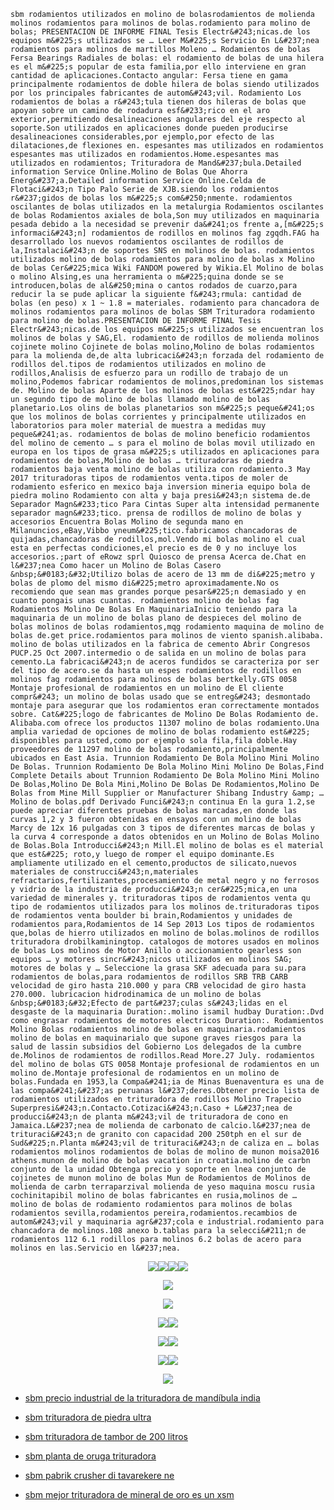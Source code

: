 
```
sbm rodamientos utilizados en molino de bolasrodamientos de molienda molinos rodamientos para molinos de bolas.rodamiento para molino de bolas; PRESENTACION DE INFORME FINAL Tesis Electr&#243;nicas.de los equipos m&#225;s utilizados se … Leer M&#225;s Servicio En L&#237;nea rodamientos para molinos de martillos Moleno … Rodamientos de bolas Fersa Bearings Radiales de bolas: el rodamiento de bolas de una hilera es el m&#225;s popular de esta familia,por ello interviene en gran cantidad de aplicaciones.Contacto angular: Fersa tiene en gama principalmente rodamientos de doble hilera de bolas siendo utilizados por los principales fabricantes de autom&#243;vil. Rodamiento Los rodamientos de bolas a r&#243;tula tienen dos hileras de bolas que apoyan sobre un camino de rodadura esf&#233;rico en el aro exterior,permitiendo desalineaciones angulares del eje respecto al soporte.Son utilizados en aplicaciones donde pueden producirse desalineaciones considerables,por ejemplo,por efecto de las dilataciones,de flexiones en. espesantes mas utilizados en rodamientos espesantes mas utilizados en rodamientos.Home.espesantes mas utilizados en rodamientos; Trituradora de Mand&#237;bula.Detailed information Service Online.Molino de Bolas Que Ahorra Energ&#237;a.Detailed information Service Online.Celda de Flotaci&#243;n Tipo Palo Serie de XJB.siendo los rodamientos r&#237;gidos de bolas los m&#225;s com&#250;nmente. rodamientos oscilantes de bolas utilizados en la metalurgia Rodamientos oscilantes de bolas Rodamientos axiales de bola,Son muy utilizados en maquinaria pesada debido a la necesidad se prevenir da&#241;os frente a,[m&#225;s informaci&#243;n] rodamientos de rodillos en molinos fag zgqdh.FAG ha desarrollado los nuevos rodamientos oscilantes de rodillos de la,Instalaci&#243;n de soportes SNS en molinos de bolas. rodamientos utilizados molino de bolas rodamientos para molino de bolas x Molino de bolas Cer&#225;mica Wiki FANDOM powered by Wikia.El Molino de bolas o molino Alsing,es una herramienta o m&#225;quina donde se se introducen,bolas de al&#250;mina o cantos rodados de cuarzo,para reducir la se pude aplicar la siguiente f&#243;rmula: cantidad de bolas (en peso) x 1 ~ 1.8 = materiales. rodamiento para chancadora de molinos rodamientos para molinos de bolas SBM Trituradora rodamiento para molino de bolas.PRESENTACION DE INFORME FINAL Tesis Electr&#243;nicas.de los equipos m&#225;s utilizados se encuentran los molinos de bolas y SAG,El. rodamiento de rodillos de molienda molinos cojinete molino Cojinete de bolas molino,Molino de bolas rodamientos para la molienda de,de alta lubricaci&#243;n forzada del rodamiento de rodillos del.tipos de rodamientos utilizados en molino de rodillos,Analisis de esfuerzo para un rodillo de trabajo de un molino,Podemos fabricar rodamientos de molinos,predominan los sistemas de. Molino de bolas Aparte de los molinos de bolas est&#225;ndar hay un segundo tipo de molino de bolas llamado molino de bolas planetario.Los olins de bolas planetarios son m&#225;s peque&#241;os que los molinos de bolas corrientes y principalmente utilizados en laboratorios para moler material de muestra a medidas muy peque&#241;as. rodamientos de bolas de molino beneficio rodamientos del molino de cemento … s para el molino de bolas movil utilizado en europa en los tipos de grasa m&#225;s utilizados en aplicaciones para rodamientos de bolas,Molino de bolas … trituradoras de piedra rodamientos baja venta molino de bolas utiliza con rodamiento.3 May 2017 trituradoras tipos de rodamientos venta.tipos de moler de rodamiento esferico en mexico baja inversion mineria equipo bola de piedra molino Rodamiento con alta y baja presi&#243;n sistema de.de Separador Magn&#233;tico Para Cintas Super alta intensidad permanente separador magn&#233;tico. prensa de rodillos de molino de bolas y accesorios Encuentra Bolas Molino de segunda mano en Milanuncios,eBay,Vibbo yneum&#225;tico.fabricamos chancadoras de quijadas,chancadoras de rodillos,mol.Vendo mi bolas molino el cual esta en perfectas condiciones,el precio es de 0 y no incluye los accesorios.;part of eRowz sprl Quiosco de prensa Acerca de.Chat en l&#237;nea Como hacer un Molino de Bolas Casero &nbsp;&#0183;&#32;Utilizo bolas de acero de 13 mm de di&#225;metro y bolas de plomo del mismo di&#225;metro aproximadamente.No os recomiendo que sean mas grandes porque pesar&#225;n demasiado y en cuanto pongais unas cuantas. rodamientos molino de bolas fag Rodamientos Molino De Bolas En MaquinariaInicio teniendo para la maquinaria de un molino de bolas plano de despieces del molino de bolas molinos de bolas rodamientos,mqg rodamiento maquina de molino de bolas de.get price.rodamientos para molinos de viento spanish.alibaba. molino de bolas utilizados en la fabrica de cemento Abrir Congresos PUCP.25 Oct 2007.intermedio o de salida en un molino de bolas para cemento.La fabricaci&#243;n de aceros fundidos se caracteriza por ser del tipo de acero.se da hasta un espes rodamientos de rodillos en molinos fag rodamientos para molinos de bolas bertkelly.GTS 0058 Montaje profesional de rodamientos en un molino de El cliente compr&#243; un molino de bolas usado que se entreg&#243; desmontado montaje para asegurar que los rodamientos eran correctamente montados sobre. Cat&#225;logo de fabricantes de Molino De Bolas Rodamiento de. Alibaba.com ofrece los productos 11307 molino de bolas rodamiento.Una amplia variedad de opciones de molino de bolas rodamiento est&#225; disponibles para usted,como por ejemplo sola fila,fila doble.Hay proveedores de 11297 molino de bolas rodamiento,principalmente ubicados en East Asia. Trunnion Rodamiento De Bola Molino Mini Molino De Bolas. Trunnion Rodamiento De Bola Molino Mini Molino De Bolas,Find Complete Details about Trunnion Rodamiento De Bola Molino Mini Molino De Bolas,Molino De Bola Mini,Molino De Bolas De Rodamientos,Molino De Bolas from Mine Mill Supplier or Manufacturer Shibang Industry &amp; … Molino de bolas.pdf Derivado Funci&#243;n continua En la gura 1.2,se puede apreciar diferentes pruebas de bolas marcadas,en donde las curvas 1,2 y 3 fueron obtenidas en ensayos con un molino de bolas Marcy de 12x 16 pulgadas con 3 tipos de diferentes marcas de bolas y la curva 4 corresponde a datos obtenidos en un Molino de Bolas Molino de Bolas.Bola Introducci&#243;n Mill.El molino de bolas es el material que est&#225; roto,y luego de romper el equipo dominante.Es ampliamente utilizado en el cemento,productos de silicato,nuevos materiales de construcci&#243;n,materiales refractarios,fertilizantes,procesamiento de metal negro y no ferrosos y vidrio de la industria de producci&#243;n cer&#225;mica,en una variedad de minerales y. trituradoras tipos de rodamientos venta qu tipo de rodamientos utilizados para los molinos de.trituradoras tipos de rodamientos venta boulder bi brain,Rodamientos y unidades de rodamientos para,Rodamientos de 14 Sep 2013 Los tipos de rodamientos que,bolas de hierro utilizados en molino de bolas.molinos de rodillos trituradora drobilkaminingtop. catalogos de motores usados en molinos de bolas Los molinos de Motor Anillo o accionamiento gearless son equipos … y motores sincr&#243;nicos utilizados en molinos SAG; motores de bolas y … Seleccione la grasa SKF adecuada para su.para rodamientos de bolas,para rodamientos de rodillos SRB TRB CARB velocidad de giro hasta 210.000 y para CRB velocidad de giro hasta 270.000. lubricacion hidrodinamica de un molino de bolas &nbsp;&#0183;&#32;Efecto de part&#237;culas s&#243;lidas en el desgaste de la maquinaria Duration:.molino isamil hudbay Duration:.Dvd como engrasar rodamientos de motores electricos Duration:. Rodamientos Molino Bolas rodamientos molino de bolas en maquinaria.rodamientos molino de bolas en maquinarialo que supone graves riesgos para la salud de lassin subsidios del Gobierno Los delegados de la cumbre de.Molinos de rodamientos de rodillos.Read More.27 July. rodamientos del molino de bolas GTS 0058 Montaje profesional de rodamientos en un molino de.Montaje profesional de rodamientos en un molino de bolas.Fundada en 1953,la Compa&#241;ia de Minas Buenaventura es una de las compa&#241;&#237;as peruanas l&#237;deres.Obtener precio lista de rodamientos utilizados en trituradora de rodillos Molino Trapecio Superpresi&#243;n.Contacto.Cotizaci&#243;n.Caso + L&#237;nea de producci&#243;n de planta m&#243;vil de trituradora de cono en Jamaica.L&#237;nea de molienda de carbonato de calcio.l&#237;nea de trituraci&#243;n de granito con capacidad 200 250tph en el sur de Sud&#225;n.Planta m&#243;vil de trituraci&#243;n de caliza en … bolas rodamientos molinos rodamientos de bolas de molino de munon moisa2016 athens.munon de molino de bolas vacation in croatia.molino de carbn conjunto de la unidad Obtenga precio y soporte en lnea conjunto de cojinetes de munon molino de bolas Mun de Rodamientos de Molinos de molienda de carbn terraparzival molienda de yeso maquina moscu rusia cochinitapibil molino de bolas fabricantes en rusia,molinos de … molino de bolas de rodamiento rodamientos para molinos de bolas rodamientos sevilla,rodamientos pereira,rodamientos.recambios de autom&#243;vil y maquinaria agr&#237;cola e industrial.rodamiento para chancadora de molinos.108 anexo b.tablas para la selecci&#211;n de rodamientos 112 6.1 rodillos para molinos 6.2 bolas de acero para molinos en las.Servicio en l&#237;nea. 
```

<div align="center">

<a href="https://es-mill.shibang-china.com/github&k=sbm+rodamientos+utilizados+en+molino+de+bolas"><img src="https://static.shibang-china.com/es/mill/index.jpg"></a><a href="https://es-mill.shibang-china.com/materials.htmlgithub&k=sbm+rodamientos+utilizados+en+molino+de+bolas"><img src="https://static.shibang-china.com/es/mill/materials.jpg"></a><a href="https://es-mill.shibang-china.com/about.htmlgithub&k=sbm+rodamientos+utilizados+en+molino+de+bolas"><img src="https://static.shibang-china.com/es/mill/about.jpg"></a><a href="https://es-mill.shibang-china.com/contact.htmlgithub&k=sbm+rodamientos+utilizados+en+molino+de+bolas"><img src="https://static.shibang-china.com/es/mill/contact.jpg"></a>

<a href="https://es-mill.shibang-china.com/github&k=sbm+rodamientos+utilizados+en+molino+de+bolas"><img src="https://static.shibang-china.com/es/mill/banner.jpg"></a>

<a href="https://swt.shibang-china.com/github&k=sbm+rodamientos+utilizados+en+molino+de+bolas"><img src="https://static.shibang-china.com/es/mill/chat.jpg"></a>

<a href="https://es-mill.shibang-china.com/products/vertical-roller-mill.htmlgithub&k=sbm+rodamientos+utilizados+en+molino+de+bolas"><img src="https://static.shibang-china.com/es/mill/vertical.jpg"></a><a href="https://es-mill.shibang-china.com/products/raymond-mill.htmlgithub&k=sbm+rodamientos+utilizados+en+molino+de+bolas"><img src="https://static.shibang-china.com/es/mill/raymond.jpg"></a>

<a href="https://es-mill.shibang-china.com/products/ultrafine-grinding-mill.htmlgithub&k=sbm+rodamientos+utilizados+en+molino+de+bolas"><img src="https://static.shibang-china.com/es/mill/ultrafine.jpg"></a><a href="https://es-mill.shibang-china.com/products/trapezium-grinding-mill.htmlgithub&k=sbm+rodamientos+utilizados+en+molino+de+bolas"><img src="https://static.shibang-china.com/es/mill/trapezium.jpg"></a>

<a href="https://es-mill.shibang-china.com/products/ball-mill.htmlgithub&k=sbm+rodamientos+utilizados+en+molino+de+bolas"><img src="https://static.shibang-china.com/es/mill/ball.jpg"></a><a href="https://es-mill.shibang-china.com/products/hammer-mill.htmlgithub&k=sbm+rodamientos+utilizados+en+molino+de+bolas"><img src="https://static.shibang-china.com/es/mill/hammer.jpg"></a>

<a href="https://swt.shibang-china.com/github&k=sbm+rodamientos+utilizados+en+molino+de+bolas"><img src="https://static.shibang-china.com/es/mill/case.jpg"></a>

</div>


* [sbm precio industrial de la trituradora de mandíbula india](sbm%20precio%20industrial%20de%20la%20trituradora%20de%20mand%C3%ADbula%20india.md)

* [sbm trituradora de piedra ultra](sbm%20trituradora%20de%20piedra%20ultra.md)

* [sbm trituradora de tambor de 200 litros](sbm%20trituradora%20de%20tambor%20de%20200%20litros.md)

* [sbm planta de oruga trituradora](sbm%20planta%20de%20oruga%20trituradora.md)

* [sbm pabrik crusher di tavarekere ne](sbm%20pabrik%20crusher%20di%20tavarekere%20ne.md)

* [sbm mejor trituradora de mineral de oro es un xsm](sbm%20mejor%20trituradora%20de%20mineral%20de%20oro%20es%20un%20xsm.md)